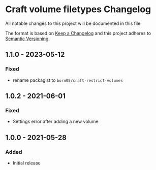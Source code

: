 # Craft volume filetypes Changelog

All notable changes to this project will be documented in this file.

The format is based on [Keep a Changelog](http://keepachangelog.com/) and this project adheres to [Semantic Versioning](http://semver.org/).

## 1.1.0 - 2023-05-12
### Fixed
- rename packagist to `born05/craft-restrict-volumes`

## 1.0.2 - 2021-06-01
### Fixed
- Settings error after adding a new volume 

## 1.0.0 - 2021-05-28
### Added
- Initial release
